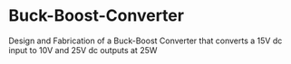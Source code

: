 # Buck-Boost-Converter
Design and Fabrication of a Buck-Boost Converter that converts a 15V dc input to 10V and 25V dc outputs at 25W
